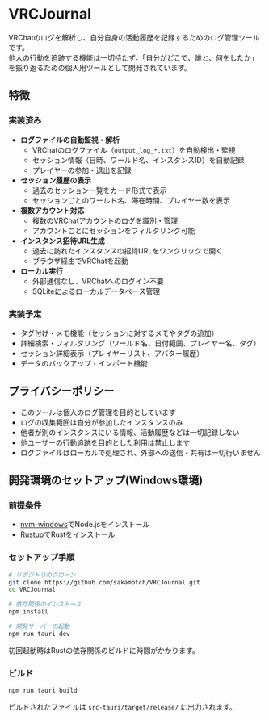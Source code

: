 # VRCJournal

VRChatのログを解析し、自分自身の活動履歴を記録するためのログ管理ツールです。  
他人の行動を追跡する機能は一切持たず、「自分がどこで、誰と、何をしたか」を振り返るための個人用ツールとして開発されています。

## 特徴

### 実装済み

- **ログファイルの自動監視・解析**
  - VRChatのログファイル（`output_log_*.txt`）を自動検出・監視
  - セッション情報（日時、ワールド名、インスタンスID）を自動記録
  - プレイヤーの参加・退出を記録
- **セッション履歴の表示**
  - 過去のセッション一覧をカード形式で表示
  - セッションごとのワールド名、滞在時間、プレイヤー数を表示
- **複数アカウント対応**
  - 複数のVRChatアカウントのログを識別・管理
  - アカウントごとにセッションをフィルタリング可能
- **インスタンス招待URL生成**
  - 過去に訪れたインスタンスの招待URLをワンクリックで開く
  - ブラウザ経由でVRChatを起動
- **ローカル実行**
  - 外部通信なし、VRChatへのログイン不要
  - SQLiteによるローカルデータベース管理

### 実装予定

- タグ付け・メモ機能（セッションに対するメモやタグの追加）
- 詳細検索・フィルタリング（ワールド名、日付範囲、プレイヤー名、タグ）
- セッション詳細表示（プレイヤーリスト、アバター履歴）
- データのバックアップ・インポート機能

## プライバシーポリシー

- このツールは個人のログ管理を目的としています
- ログの収集範囲は自分が参加したインスタンスのみ
- 他者が別のインスタンスにいる情報、活動履歴などは一切記録しない
- 他ユーザーの行動追跡を目的とした利用は禁止します
- ログファイルはローカルで処理され、外部への送信・共有は一切行いません


## 開発環境のセットアップ(Windows環境)

### 前提条件

- [nvm-windows](https://github.com/coreybutler/nvm-windows)でNode.jsをインストール
- [Rustup](https://rustup.rs/)でRustをインストール

### セットアップ手順

```bash
# リポジトリのクローン
git clone https://github.com/sakamotch/VRCJournal.git
cd VRCJournal

# 依存関係のインストール
npm install

# 開発サーバーの起動
npm run tauri dev
```

初回起動時はRustの依存関係のビルドに時間がかかります。

### ビルド

```bash
npm run tauri build
```

ビルドされたファイルは `src-tauri/target/release/` に出力されます。
